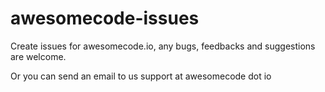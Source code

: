 # awesomecode-issues

Create issues for awesomecode.io, any bugs, feedbacks and suggestions are welcome.

Or you can send an email to us support at awesomecode dot io
